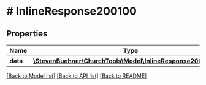 # # InlineResponse200100

## Properties

Name | Type | Description | Notes
------------ | ------------- | ------------- | -------------
**data** | [**\StevenBuehner\ChurchTools\Model\InlineResponse200100Data**](InlineResponse200100Data.md) |  |

[[Back to Model list]](../../README.md#models) [[Back to API list]](../../README.md#endpoints) [[Back to README]](../../README.md)
